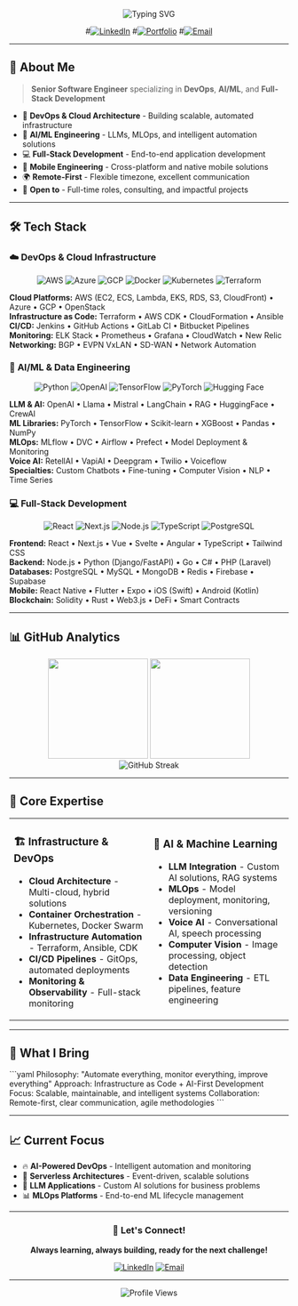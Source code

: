 <div align="center">
  <img src="https://readme-typing-svg.demolab.com?font=Fira+Code&weight=600&size=32&duration=4000&pause=1000&color=00D9FF&background=0D111700&center=true&vCenter=true&width=800&lines=DevOps+%7C+AI+%7C+Full-Stack+Engineer;Cloud+Architecture+%26+Automation;AI%2FLLM+Solutions+%26+MLOps;Building+Scalable+Systems" alt="Typing SVG" />
</div>

<div align="center">
  
#[![LinkedIn](https://img.shields.io/badge/LinkedIn-0077B5?style=for-the-badge&logo=linkedin&logoColor=white)](https://linkedin.com/in/yourprofile)
#[![Portfolio](https://img.shields.io/badge/Portfolio-FF5722?style=for-the-badge&logo=todoist&logoColor=white)](https://yourportfolio.com)
#[![Email](https://img.shields.io/badge/Email-D14836?style=for-the-badge&logo=gmail&logoColor=white)](mailto:your.email@example.com)

</div>

---

## 🚀 About Me

> **Senior Software Engineer** specializing in **DevOps**, **AI/ML**, and **Full-Stack Development**

- 🔧 **DevOps & Cloud Architecture** - Building scalable, automated infrastructure
- 🧠 **AI/ML Engineering** - LLMs, MLOps, and intelligent automation solutions  
- 💻 **Full-Stack Development** - End-to-end application development
- 📱 **Mobile Engineering** - Cross-platform and native mobile solutions
- 🌍 **Remote-First** - Flexible timezone, excellent communication
- 💼 **Open to** - Full-time roles, consulting, and impactful projects

---

## 🛠️ Tech Stack

### ☁️ **DevOps & Cloud Infrastructure**

<div align="center">

![AWS](https://img.shields.io/badge/AWS-FF9900?style=for-the-badge&logo=amazonaws&logoColor=white)
![Azure](https://img.shields.io/badge/Azure-0078D4?style=for-the-badge&logo=microsoftazure&logoColor=white)
![GCP](https://img.shields.io/badge/GCP-4285F4?style=for-the-badge&logo=googlecloud&logoColor=white)
![Docker](https://img.shields.io/badge/Docker-2496ED?style=for-the-badge&logo=docker&logoColor=white)
![Kubernetes](https://img.shields.io/badge/Kubernetes-326CE5?style=for-the-badge&logo=kubernetes&logoColor=white)
![Terraform](https://img.shields.io/badge/Terraform-623CE4?style=for-the-badge&logo=terraform&logoColor=white)

</div>

**Cloud Platforms:** AWS (EC2, ECS, Lambda, EKS, RDS, S3, CloudFront) • Azure • GCP • OpenStack  
**Infrastructure as Code:** Terraform • AWS CDK • CloudFormation • Ansible  
**CI/CD:** Jenkins • GitHub Actions • GitLab CI • Bitbucket Pipelines  
**Monitoring:** ELK Stack • Prometheus • Grafana • CloudWatch • New Relic  
**Networking:** BGP • EVPN VxLAN • SD-WAN • Network Automation

### 🤖 **AI/ML & Data Engineering**

<div align="center">

![Python](https://img.shields.io/badge/Python-3776AB?style=for-the-badge&logo=python&logoColor=white)
![OpenAI](https://img.shields.io/badge/OpenAI-412991?style=for-the-badge&logo=openai&logoColor=white)
![TensorFlow](https://img.shields.io/badge/TensorFlow-FF6F00?style=for-the-badge&logo=tensorflow&logoColor=white)
![PyTorch](https://img.shields.io/badge/PyTorch-EE4C2C?style=for-the-badge&logo=pytorch&logoColor=white)
![Hugging Face](https://img.shields.io/badge/🤗_Hugging_Face-FFD21E?style=for-the-badge&logoColor=black)

</div>

**LLM & AI:** OpenAI • Llama • Mistral • LangChain • RAG • HuggingFace • CrewAI  
**ML Libraries:** PyTorch • TensorFlow • Scikit-learn • XGBoost • Pandas • NumPy  
**MLOps:** MLflow • DVC • Airflow • Prefect • Model Deployment & Monitoring  
**Voice AI:** RetellAI • VapiAI • Deepgram • Twilio • Voiceflow  
**Specialties:** Custom Chatbots • Fine-tuning • Computer Vision • NLP • Time Series

### 💻 **Full-Stack Development**

<div align="center">

![React](https://img.shields.io/badge/React-61DAFB?style=for-the-badge&logo=react&logoColor=black)
![Next.js](https://img.shields.io/badge/Next.js-000000?style=for-the-badge&logo=nextdotjs&logoColor=white)
![Node.js](https://img.shields.io/badge/Node.js-339933?style=for-the-badge&logo=nodedotjs&logoColor=white)
![TypeScript](https://img.shields.io/badge/TypeScript-3178C6?style=for-the-badge&logo=typescript&logoColor=white)
![PostgreSQL](https://img.shields.io/badge/PostgreSQL-336791?style=for-the-badge&logo=postgresql&logoColor=white)

</div>

**Frontend:** React • Next.js • Vue • Svelte • Angular • TypeScript • Tailwind CSS  
**Backend:** Node.js • Python (Django/FastAPI) • Go • C# • PHP (Laravel)  
**Databases:** PostgreSQL • MySQL • MongoDB • Redis • Firebase • Supabase  
**Mobile:** React Native • Flutter • Expo • iOS (Swift) • Android (Kotlin)  
**Blockchain:** Solidity • Rust • Web3.js • DeFi • Smart Contracts

---

## 📊 GitHub Analytics

<div align="center">
  <img height="180em" src="https://github-readme-stats.vercel.app/api?username=yourusername&show_icons=true&theme=tokyonight&include_all_commits=true&count_private=true"/>
  <img height="180em" src="https://github-readme-stats.vercel.app/api/top-langs/?username=yourusername&layout=compact&langs_count=8&theme=tokyonight"/>
</div>

<div align="center">
  <img src="https://github-readme-streak-stats.herokuapp.com/?user=yourusername&theme=tokyonight" alt="GitHub Streak" />
</div>

---

## 🎯 Core Expertise

<table>
<tr>
<td width="50%">

### 🏗️ **Infrastructure & DevOps**
- **Cloud Architecture** - Multi-cloud, hybrid solutions
- **Container Orchestration** - Kubernetes, Docker Swarm
- **Infrastructure Automation** - Terraform, Ansible, CDK
- **CI/CD Pipelines** - GitOps, automated deployments
- **Monitoring & Observability** - Full-stack monitoring

</td>
<td width="50%">

### 🧠 **AI & Machine Learning**
- **LLM Integration** - Custom AI solutions, RAG systems
- **MLOps** - Model deployment, monitoring, versioning
- **Voice AI** - Conversational AI, speech processing
- **Computer Vision** - Image processing, object detection
- **Data Engineering** - ETL pipelines, feature engineering

</td>
</tr>
</table>

---

## 🌟 What I Bring

\`\`\`yaml
Philosophy: "Automate everything, monitor everything, improve everything"
Approach: Infrastructure as Code + AI-First Development
Focus: Scalable, maintainable, and intelligent systems
Collaboration: Remote-first, clear communication, agile methodologies
\`\`\`

---

## 📈 Current Focus

- 🔥 **AI-Powered DevOps** - Intelligent automation and monitoring
- 🚀 **Serverless Architectures** - Event-driven, scalable solutions  
- 🤖 **LLM Applications** - Custom AI solutions for business problems
- 📊 **MLOps Platforms** - End-to-end ML lifecycle management

---

<div align="center">

### 💬 Let's Connect!

**Always learning, always building, ready for the next challenge!**

[![LinkedIn](https://img.shields.io/badge/LinkedIn-Connect-0077B5?style=for-the-badge&logo=linkedin)](https://linkedin.com/in/yourprofile)
[![Email](https://img.shields.io/badge/Email-Contact-D14836?style=for-the-badge&logo=gmail)](mailto:your.email@example.com)

</div>

---

<div align="center">
  <img src="https://komarev.com/ghpvc/?username=yourusername&color=blueviolet&style=for-the-badge" alt="Profile Views" />
</div>
